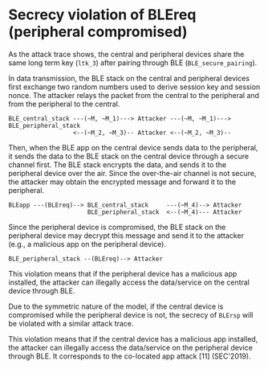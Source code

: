 # Secrecy violation of BLEreq (peripheral compromised)

As the attack trace shows, the central and peripheral devices share the same long term key (`ltk_3`) after pairing through BLE (`BLE_secure_pairing`).

In data transmission, the BLE stack on the central and peripheral devices first exchange two random numbers used to derive session key and session nonce.
The attacker relays the packet from the central to the peripheral and from the peripheral to the central.
```
BLE_central_stack ---(~M, ~M_1)---> Attacker ---(~M, ~M_1)---> BLE_peripheral_stack
                  <--(~M_2, ~M_3)-- Attacker <--(~M_2, ~M_3)--
```

Then, when the BLE app on the central device sends data to the peripheral, it sends the data to the BLE stack on the central device through a secure channel first.
The BLE stack encrypts the data, and sends it to the peripheral device over the air.
Since the over-the-air channel is not secure, the attacker may obtain the encrypted message and forward it to the peripheral.

```
BLEapp ---(BLEreq)--> BLE_central_stack     ---(~M_4)--> Attacker
                      BLE_peripheral_stack  <--(~M_4)--- Attacker
```

Since the peripheral device is compromised, the BLE stack on the peripheral device may decrypt this message and send it to the attacker (e.g., a malicious app on the peripheral device).

```
BLE_peripheral_stack --(BLEreq)--> Attacker
```

This violation means that if the peripheral device has a malicious app installed, the attacker can illegally access the data/service on the central device through BLE.

Due to the symmetric nature of the model, if the central device is compromised while the peripheral device is not, the secrecy of `BLErsp` will be violated with a similar attack trace.

This violation means that if the central device has a malicious app installed, the attacker can illegally access the data/service on the peripheral device through BLE.
It corresponds to the co-located app attack [11] (SEC'2019).